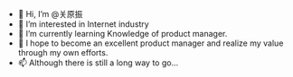 - 👋 Hi, I’m @关原振
- 👀 I’m interested in Internet industry
- 🌱 I’m currently learning Knowledge of product manager.
- 💞️ I hope to become an excellent product manager and realize my value through my own efforts.
- 📫 Although there is still a long way to go...

